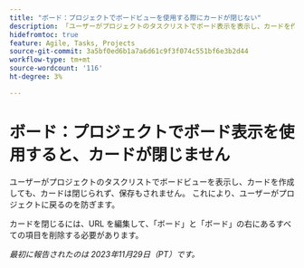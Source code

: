 ```yaml
---
title: "ボード：プロジェクトでボードビューを使用する際にカードが閉じない"
description: 「ユーザーがプロジェクトのタスクリストでボード表示を表示し、カードを作成しても、カードは閉じられず、保存もされません。 これにより、ユーザーがプロジェクトに戻るのを防ぎます。」
hidefromtoc: true
feature: Agile, Tasks, Projects
source-git-commit: 3a5bf0ed6b1a7a6d61c9f3f074c551bf6e3b2d44
workflow-type: tm+mt
source-wordcount: '116'
ht-degree: 3%

---
```



# ボード：プロジェクトでボード表示を使用すると、カードが閉じません

<!--
>[!NOTE]
>
>This issue was fixed on January 12, 2024.-->

ユーザーがプロジェクトのタスクリストでボードビューを表示し、カードを作成しても、カードは閉じられず、保存もされません。 これにより、ユーザーがプロジェクトに戻るのを防ぎます。

カードを閉じるには、URL を編集して、「ボード」と「ボード」の右にあるすべての項目を削除する必要があります。

_最初に報告されたのは 2023年11月29日（PT）です。_
